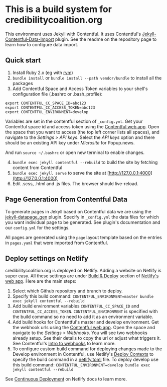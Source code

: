 # This is a build system for credibilitycoalition.org

This environment uses Jekyll with Contentful. It uses Contentful's [Jekyll-Contentful-Data-Import](https://github.com/contentful/jekyll-contentful-data-import) plugin. See the readme on the repository page to learn how to configure data import.

## Quick start
1. Install Ruby 2.x (eg with [rvm](https://rvm.io))
2. `bundle install` or `bundle install --path vendor/bundle` to install all the packages
3. Add Contentful Space and Access Token variables to your shell's configuration file (.bashrc or .bash_profile):

```
export CONTENTFUL_CC_SPACE_ID=abc123
export CONTENTFUL_CC_ACCESS_TOKEN=abc123
export CONTENTFUL_ENVIRONMENT=develop
```

Variables are set in the contentful section of `_config.yml`. Get your Contentful space id and access token using the [Contentful web app](https://app.contentful.com/). Open the space that you want to access (the top left corner lists all spaces), and navigate to the *Settings > API keys*. Select the *API keys* option and there should be an existing API key under *Microsite* for Popup.news.
  
And run `source ~/.bashrc` or open new terminal to enable changes.

4. `bundle exec jekyll contentful --rebuild` to build the site by fetching content from Contentful 
5. `bundle exec jekyll serve` to serve the site at [http://127.0.0.1:4000](http://127.0.0.1:4000)
6. Edit .scss, .html and .js files. The browser should live-reload.

## Page Generation from Contentful Data

To generate pages in Jekyll based on Contentful data we are using the [jekyll-datapage_gen](https://github.com/avillafiorita/jekyll-datapage_gen) plugin. Specify in `_config.yml` the data files for which you want individual page to be generated. See plugin's documentation and our `config.yml` for the settings.

All pages are generated using the `page` layout template based on the entries in `pages.yaml` that were imported from Contentful.

## Deploy settings on Netlify

credibilitycoalition.org is deployed on Netlify. Adding a website on Netlify is super easy. All these settings are under [Build & Deploy](https://app.netlify.com/sites/credco/settings/deploys) section of [Netlify's web app](https://app.netlify.com). Here are the main steps:

1. Select which Github repository and branch to deploy.
2. Specify this build command: `CONTENTFUL_ENVIRONMENT=master bundle exec jekyll contentful --rebuild`
3. Add build environment variables `CONTENTFUL_CC_SPACE_ID` and `CONTENTFUL_CC_ACCESS_TOKEN`. `CONTENTFUL_ENVIRONMENT` is specified with the build command so no need to add it as an environment variable.
4. Add build hooks for Contentful's master and develop environment. Get the webhook urls using the [Contentful web app](https://app.contentful.com). Open the space and navigate to the *Settings > Webhooks*. You will see two webhooks already setup. See their details to copy the url or adjust what triggers it. See Contentful's [Intro to webhooks](https://www.contentful.com/developers/docs/concepts/webhooks/) to learn more.
5. To configure custom build command for deploying changes made to the Develop environment in Contentful, use Netlify's [Deploy Contexts](https://www.netlify.com/docs/continuous-deployment/#deploy-contexts) to specify the build command in a [netlify.toml](https://github.com/meedan/popupnewsroom/blob/master/netlify.toml) file. To deploy develop use this build command: `CONTENTFUL_ENVIRONMENT=develop bundle exec jekyll contentful --rebuild`

See [Continuous Deployment](https://www.netlify.com/docs/continuous-deployment) on Netlify docs to learn more.
